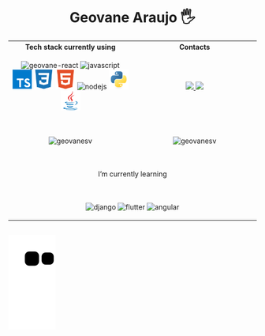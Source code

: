 <h1 align="center">
   Geovane Araujo 🖐️
</h1>
<table width="100%">
  <tr>
  <th>Tech stack currently using</th>
  <th>Contacts</th>
  </tr>
  <tr>
  <td width="50%">

 <p align = "center">
  
   <img src="https://cdn.jsdelivr.net/gh/devicons/devicon/icons/react/react-original.svg" alt="geovane-react" width="40" height="40"/>
   <img src="https://cdn.jsdelivr.net/gh/devicons/devicon/icons/javascript/javascript-original.svg" alt="javascript" width="40" height="40"/>
   <img src="https://raw.githubusercontent.com/devicons/devicon/master/icons/typescript/typescript-plain.svg" alt="typescript" width="40" height="40"/>
   <img src="https://raw.githubusercontent.com/devicons/devicon/master/icons/css3/css3-plain.svg" alt="css3" width="40" height="40"/>
   <img src="https://raw.githubusercontent.com/devicons/devicon/master/icons/html5/html5-plain.svg" alt="html5" width="40" height="40"/>
   <img src="https://cdn.jsdelivr.net/gh/devicons/devicon/icons/nodejs/nodejs-original.svg" alt="nodejs" width="40" height="40"/>
   <img src="https://raw.githubusercontent.com/devicons/devicon/master/icons/python/python-original.svg" alt="python" width="40" height="40"/>
   <img src="https://raw.githubusercontent.com/devicons/devicon/master/icons/java/java-original.svg" alt="java" width="40" height="40"/>
   
 </p>

  </td>
  <td width="50%">

<p align="center">
  <a href="https://www.linkedin.com/in/geovane-araujo-07str/" target="_blank"><img src="https://img.shields.io/badge/-LinkedIn-%230077B5?style=for-the-badge&logo=linkedin&logoColor=white" target="_blank">
 <a href = "mailto:geovaneslvrs79@gmail.com"><img src="https://img.shields.io/badge/-Gmail-%23333?style=for-the-badge&logo=gmail&logoColor=white" target="_blank">

</p>
  </td>
  <tr>
  <td width = "50%">
  <br>
  <p align = "center"><img src="https://github-readme-stats.vercel.app/api/top-langs/?username=geovanesv&layout=compact&show_icons=true&theme=onedark&locale=en" alt="geovanesv" /></p>
  </td>
  <td width = "50%">
  <br>
  <p align = "center"><img src="https://github-readme-stats.vercel.app/api?username=geovanesv&show_icons=true&locale=en&theme=onedark" alt="geovanesv" /></p>
  </td>
  <tr>
  <td colspan = 2><br><p align = "center"> I’m currently learning </p></td>
  <tr>
  <td colspan=2 width ="50%">
  <br>
  <p align="center">
  <img src="https://cdn.jsdelivr.net/gh/devicons/devicon/icons/django/django-plain.svg" alt="django" width="40" height="40"/>
  <img src="https://cdn.jsdelivr.net/gh/devicons/devicon/icons/flutter/flutter-original.svg" alt="flutter" width="40" height="40"/>
   <img src="https://cdn.jsdelivr.net/gh/devicons/devicon/icons/angularjs/angularjs-original.svg" alt="angular" width="40" height="40"/>
  </p>
  </table>

[//]: <> (The `&nbsp;` is to have Aphelion take up more space)
  
  ##
 
<div> 
   
  ![Snake animation](https://github.com/geovanesv/geovanesv/blob/output/github-contribution-grid-snake.svg)
 
</div>
